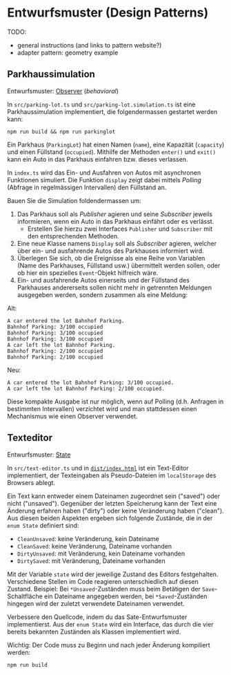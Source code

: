 # Entwurfsmuster (Design Patterns)

TODO:

- general instructions (and links to pattern website?)
- adapter pattern: geometry example

## Parkhaussimulation

Entwurfsmuster: [Observer](https://refactoring.guru/design-patterns/observer) (_behavioral_)

In `src/parking-lot.ts` und `src/parking-lot.simulation.ts` ist eine Parkhaussimulation implementiert, die folgendermassen gestartet werden kann:

    npm run build && npm run parkinglot

Ein Parkhaus (`ParkingLot`) hat einen Namen (`name`), eine Kapazität (`capacity`) und einen Füllstand (`occupied`). Mithilfe der Methoden `enter()` und `exit()` kann ein Auto in das Parkhaus einfahren bzw. dieses verlassen.

In `index.ts` wird das Ein- und Ausfahren von Autos mit asynchronen Funktionen simuliert. Die Funktion `display` zeigt dabei mittels _Polling_ (Abfrage in regelmässigen Intervallen) den Füllstand an.

Bauen Sie die Simulation foldendermassen um:

1. Das Parkhaus soll als _Publisher_ agieren und seine _Subscriber_ jeweils informieren, wenn ein Auto in das Parkhaus einfährt oder es verlässt.
   - Erstellen Sie hierzu zwei Interfaces `Publisher` und `Subscriber` mit den entsprechenden Methoden.
2. Eine neue Klasse namens `Display` soll als _Subscriber_ agieren, welcher über ein- und ausfahrende Autos des Parkhauses informiert wird.
3. Überlegen Sie sich, ob die Ereignisse als eine Reihe von Variablen (Name des Parkhauses, Füllstand usw.) übermittelt werden sollen, oder ob hier ein spezielles `Event`-Objekt hilfreich wäre.
4. Ein- und ausfahrende Autos einerseits und der Füllstand des Parkhauses andererseits sollen nicht mehr in getrennten Meldungen ausgegeben werden, sondern zusammen als eine Meldung:

Alt:

    A car entered the lot Bahnhof Parking.
    Bahnhof Parking: 3/100 occupied
    Bahnhof Parking: 3/100 occupied
    Bahnhof Parking: 3/100 occupied
    A car left the lot Bahnhof Parking.
    Bahnhof Parking: 2/100 occupied
    Bahnhof Parking: 2/100 occupied

Neu:

    A car entered the lot Bahnhof Parking: 3/100 occupied.
    A car left the lot Bahnhof Parking: 2/100 occupied.

Diese kompakte Ausgabe ist nur möglich, wenn auf Polling (d.h. Anfragen in
bestimmten Intervallen) verzichtet wird und man stattdessen einen Mechanismus
wie einen Observer verwendet.

## Texteditor

Entwurfsmuster: [State](https://refactoring.guru/design-patterns/state)

In `src/text-editor.ts` und in [`dist/index.html`](dist/index.html) ist ein Text-Editor implementiert, der Texteingaben als Pseudo-Dateien im `localStorage` des Browsers ablegt.

Ein Text kann entweder einem Dateinamen zugeordnet sein ("saved") oder nicht ("unsaved"). Gegenüber der letzten Speicherung kann der Text eine Änderung erfahren haben ("dirty") oder keine Veränderung haben ("clean"). Aus diesen beiden Aspekten ergeben sich folgende Zustände, die in der `enum State` definiert sind:

- `CleanUnsaved`: keine Veränderung, kein Dateiname
- `CleanSaved`: keine Veränderung, Dateiname vorhanden
- `DirtyUnsaved`: mit Veränderung, kein Dateiname vorhanden
- `DirtySaved`: mit Veränderung, Dateiname vorhanden

Mit der Variable `state` wird der jeweilige Zustand des Editors festgehalten. Verschiedene Stellen im Code reagieren unterschiedlich auf diesen Zustand. Beispiel: Bei `*Unsaved`-Zuständen muss beim Betätigen der `Save`-Schaltfläche ein Dateiname angegeben werden, bei `*Saved`-Zuständen hingegen wird der zuletzt verwendete Dateinamen verwendet.

Verbessere den Quellcode, indem du das Sate-Entwurfsmuster implementierst. Aus der `enum State` wird ein Interface, das durch die vier bereits bekannten Zuständen als Klassen implementiert wird.

Wichtig: Der Code muss zu Beginn und nach jeder Änderung kompiliert werden:

    npm run build